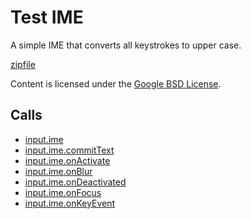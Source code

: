 
Test IME
=======

A simple IME that converts all keystrokes to upper case.

[zipfile](http://developer.chrome.com/extensions/examples/api/input.ime/basic.zip)

Content is licensed under the [Google BSD License](http://code.google.com/google_bsd_license.html).

Calls
-----

* [input.ime](http://developer.chrome.com/extensions/input.ime.html)
* [input.ime.commitText](http://developer.chrome.com/extensions/input.ime.html#method-commitText)
* [input.ime.onActivate](http://developer.chrome.com/extensions/input.ime.html#event-onActivate)
* [input.ime.onBlur](http://developer.chrome.com/extensions/input.ime.html#event-onBlur)
* [input.ime.onDeactivated](http://developer.chrome.com/extensions/input.ime.html#event-onDeactivated)
* [input.ime.onFocus](http://developer.chrome.com/extensions/input.ime.html#event-onFocus)
* [input.ime.onKeyEvent](http://developer.chrome.com/extensions/input.ime.html#event-onKeyEvent)